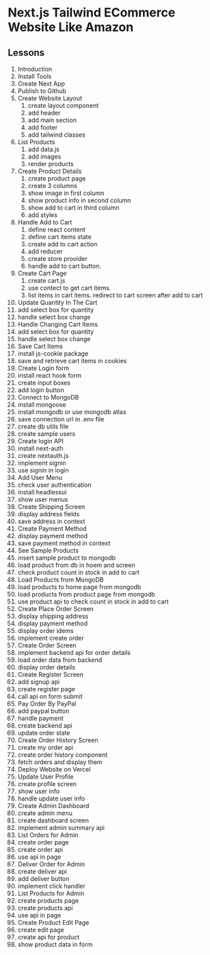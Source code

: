 # Next.js Tailwind ECommerce Website Like Amazon

## Lessons

1. Introduction
2. Install Tools
3. Create Next App
4. Publish to Github
5. Create Website Layout
   1. create layout component
   2. add header
   3. add main section
   4. add footer
   5. add tailwind classes
6. List Products
   1. add data.js
   2. add images
   3. render products
7. Create Product Details
   1. create product page
   2. create 3 columns
   3. show image in first column
   4. show product info in second column
   5. show add to cart in third column
   6. add styles
8. Handle Add to Cart
   1. define react content
   2. define cart items state
   3. create add to cart action
   4. add reducer
   5. create store provider
   6. handle add to cart button.
9. Create Cart Page
   1. create cart.js
   2. use contect to get cart items.
   3. list items in cart items.
      redirect to cart screen after add to cart
10. Update Quantity In The Cart
   1. add select box for quantity
   2. handle select box change
11. Handle Changing Cart Items
   1. add select box for quantity
   2. handle select box change
   3. Save Cart Items
   4. install js-cookie package
   5. save and retrieve cart items in cookies
12. Create Login form
   1. install react hook form
   2. create input boxes
   3. add login button
13. Connect to MongoDB
   1. install mongoose
   2. install mongodb or use mongodb atlas
   3. save connection url in .env file
   4. create db utils file
   5. create sample users
14. Create login API
   1. install next-auth
   2. create nextauth.js
   3. implement signin
   4. use signin in login
15. Add User Menu
   1. check user authentication
   2. install headlessui
   3. show user menus
16. Create Shipping Screen
   1. display address fields
   2. save address in context 
17. Create Payment Method
   1. display payment method
   2. save payment method in context
18. See Sample Products
   1. insert sample product to mongodb
   2. load product from db in hoem and screen
   3. check product count in stock in add to cart
19. Load Products from MongoDB
   1. load products to home page from mongodb
   2. load products from product page from mongodb
   3. use product api to check count in stock in add to cart
20. Create Place Order Screen
   1. display shipping address
   2. display payment method
   3. display order idems
   4. implement create order
21. Create Order Screen
   1. implement backend api for order details
   2. load order data from backend
   3. display order details
22. Create Register Screen
   1. add signup api
   2. create register page
   3. call api on form submit
23. Pay Order By PayPal
   1. add paypal button
   2. handle payment
   3. create backend api
   4. update order state
24. Create Order History Screen
   1. create my order api
   2. create order history component
   3. fetch orders and display them
25. Deploy Website on Vercel
26. Update User Profile
   1. create profile screen
   2. show user info
   3. handle update user info
27. Create Admin Dashboard
   1. create admin menu
   2. create dashboard screen
   3. implement admin summary api
28. List Orders for Admin
   1. create order page
   2. create order api
   3. use api in page
29. Deliver Order for Admin
   1. create deliver api
   2. add deliver button
   3. implement click handler
30. List Products for Admin
   1. create products page
   2. create products api
   3. use api in page
31. Create Product Edit Page
   1. create edit page
   2. create api for product
   3. show product data in form
   
